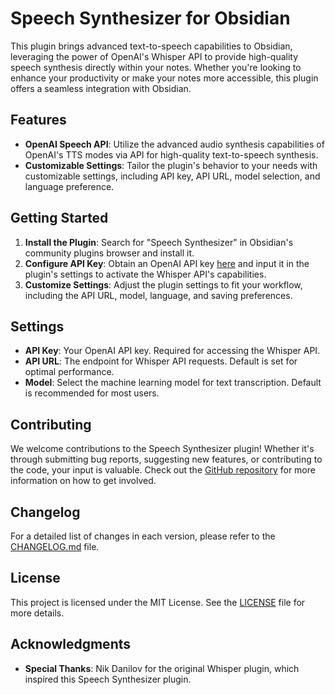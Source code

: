 # Speech Synthesizer for Obsidian

This plugin brings advanced text-to-speech capabilities to Obsidian, leveraging the power of OpenAI's Whisper API to provide high-quality speech synthesis directly within your notes. Whether you're looking to enhance your productivity or make your notes more accessible, this plugin offers a seamless integration with Obsidian.

## Features

- **OpenAI Speech API**: Utilize the advanced audio synthesis capabilities of OpenAI's TTS modes via API for high-quality text-to-speech synthesis.
- **Customizable Settings**: Tailor the plugin's behavior to your needs with customizable settings, including API key, API URL, model selection, and language preference.

## Getting Started

1. **Install the Plugin**: Search for "Speech Synthesizer" in Obsidian's community plugins browser and install it.
2. **Configure API Key**: Obtain an OpenAI API key [here](https://platform.openai.com/overview) and input it in the plugin's settings to activate the Whisper API's capabilities.
3. **Customize Settings**: Adjust the plugin settings to fit your workflow, including the API URL, model, language, and saving preferences.

## Settings

- **API Key**: Your OpenAI API key. Required for accessing the Whisper API.
- **API URL**: The endpoint for Whisper API requests. Default is set for optimal performance.
- **Model**: Select the machine learning model for text transcription. Default is recommended for most users.

## Contributing

We welcome contributions to the Speech Synthesizer plugin! Whether it's through submitting bug reports, suggesting new features, or contributing to the code, your input is valuable. Check out the [GitHub repository](https://github.com/mgd1984/tts-obsidian-plugin) for more information on how to get involved.

## Changelog

For a detailed list of changes in each version, please refer to the [CHANGELOG.md](CHANGELOG.md) file.

## License

This project is licensed under the MIT License. See the [LICENSE](LICENSE) file for more details.

## Acknowledgments

- **Special Thanks**: Nik Danilov for the original Whisper plugin, which inspired this Speech Synthesizer plugin.
